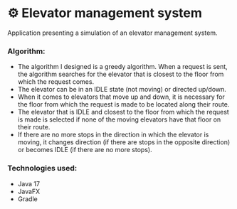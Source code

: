 <h1> ⚙️ Elevator management system</h1>
<p> Application presenting a simulation of an elevator management system. </p>


<h3> Algorithm: </h3>
<ul>
  <li> The algorithm I designed is a greedy algorithm. When a request is sent, the algorithm searches for the elevator that is closest to the floor from which the request comes. </li>
  <li> The elevator can be in an IDLE state (not moving) or directed up/down.</li>
  <li> When it comes to elevators that move up and down, it is necessary for the floor from which the request is made to be located along their route. </li>
  <li> The elevator that is IDLE and closest to the floor from which the request is made is selected if none of the moving elevators have that floor on their route.</li>
  <li> If there are no more stops in the direction in which the elevator is moving, it changes direction (if there are stops in the opposite direction) or becomes IDLE (if there are no more stops).</li>
</ul>

<h3> Technologies used: </h3>
<ul>
<li>Java 17</li>
<li>JavaFX</li>
<li>Gradle</li>
</ul>
